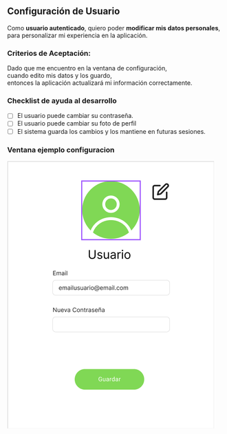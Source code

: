 ## Configuración de Usuario

Como **usuario autenticado**, quiero poder **modificar mis datos personales**, para personalizar mi experiencia en la aplicación.

### Criterios de Aceptación:

Dado que me encuentro en la ventana de configuración,  
cuando edito mis datos y los guardo,  
entonces la aplicación actualizará mi información correctamente.

### Checklist de ayuda al desarrollo

- [ ] El usuario puede cambiar su contraseña.
- [ ] El usuario puede cambiar su foto de perfil
- [ ] El sistema guarda los cambios y los mantiene en futuras sesiones.

### Ventana ejemplo configuracion

![Pantalla de logros](imagenes/configure-user.png)
